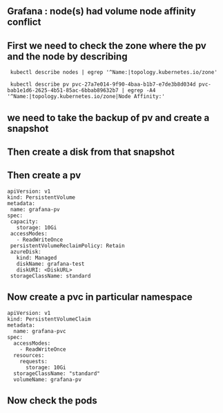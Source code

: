 ## Grafana : node(s) had volume node affinity conflict
## First we need to check the zone where the pv and the node by describing 
  ```
   kubectl describe nodes | egrep '^Name:|topology.kubernetes.io/zone'
  ```
  ```
   kubectl describe pv pvc-27a7e014-9f90-4baa-b1b7-e7de3b8d034d pvc-bab1e1d6-2625-4b51-85ac-6bbab89632b7 | egrep -A4 '^Name:|topology.kubernetes.io/zone|Node Affinity:'
  ```
  
## we need to take the backup of pv and create a snapshot
## Then create a disk from that snapshot
## Then create a pv 
 ```
 apiVersion: v1 
kind: PersistentVolume 
metadata: 
  name: grafana-pv 
spec: 
  capacity: 
    storage: 10Gi 
  accessModes: 
    - ReadWriteOnce 
  persistentVolumeReclaimPolicy: Retain 
  azureDisk: 
    kind: Managed 
    diskName: grafana-test 
    diskURI: <DiskURL> 
  storageClassName: standard 
```

## Now create a pvc  in particular namespace

```
apiVersion: v1 
kind: PersistentVolumeClaim 
metadata: 
  name: grafana-pvc 
spec: 
  accessModes: 
    - ReadWriteOnce 
  resources: 
    requests: 
      storage: 10Gi 
  storageClassName: "standard" 
  volumeName: grafana-pv
```
## Now check the pods
 


